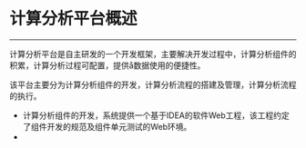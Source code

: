 # 计算分析平台概述

---

计算分析平台是自主研发的一个开发框架，主要解决开发过程中，计算分析组件的积累，计算分析过程可配置，提供å数据使用的便捷性。

该平台主要分为计算分析组件的开发，计算分析流程的搭建及管理，计算分析流程的执行。

* 计算分析组件的开发，系统提供一个基于IDEA的软件Web工程，该工程约定了组件开发的规范及组件单元测试的Web环境。
* 


